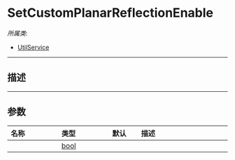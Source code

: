 # SetCustomPlanarReflectionEnable

*所属类*:
* [UtilService](/Api/Classes/Service/UtilService.md)
------------------------------------------------------------------------------------------
## 描述



------------------------------------------------------------------------------------------
## 参数

|<div style="width:100px">名称</div>|<div style="width:100px">类型</div>|<div style="width:50px">默认</div>|<div style="width:350px">描述</div>|
|:---|:---|:---|:---|
||[bool](/Api/DataType/Bool.md)|||
